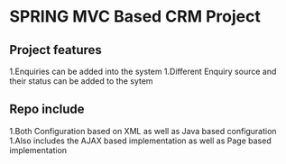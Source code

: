# SPRING MVC Based CRM Project

## Project features
1.Enquiries can be added into the system
1.Different Enquiry source and their status can be added to the sytem
## Repo include
1.Both Configuration based on XML as well as Java based configuration
1.Also includes the AJAX based implementation as well as Page based implementation
